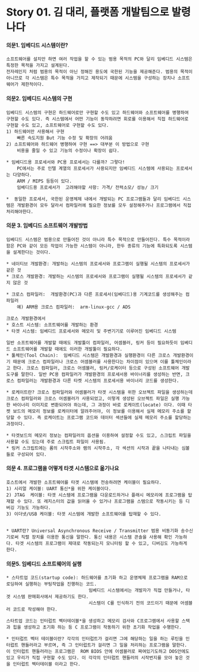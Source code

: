 # Story 01. 김 대리, 플랫폼 개발팀으로 발령나다

#### 의문1. 임베디드 시스템이란?
	소프트웨어를 설치만 하면 여러 작업을 할 수 있는 범용 목적의 PC와 달리 임베디드 시스템은 특정한 목적을 가지고 설계된다.
	전자레인지 처럼 범용의 목적이 아닌 정해진 용도에 국한된 기능을 제공해준다. 범용의 목적이 아니므로 각 시스템은 특수 목적을 가지고 제작되기 때문에 시스템을 구성하는 장치나 소프트웨어가 제한적이다.

#### 의문2. 임베디드 시스템의 구현
	임베디드 시스템의 구현은 하드웨어로만 구현할 수도 있고 하드웨어와 소프트웨어를 병행하여 구현할 수도 있다. 즉 시스템에서 어떤 기능이 동작하려면 회로를 이용해서 직접 하드웨어로 구현할 수도 있고, 소프트웨어로 구현할 수도 있다.
	1) 하드웨어만 사용해서 구현
		빠른 속도지원 But 기능 수정 및 확장의 어려움
	2) 소프트웨어와 하드웨어 병행하여 구현 ==> 대부분 이 방법으로 구현
		비용을 줄일 수 있고 기능의 수정이나 확장이 쉽다.

	* 임베디드용 프로세서와 PC용 프로세서는 다를까? 그렇다!
		PC에서는 주로 인텔 계열의 프로세서가 사용되지만 임베디드 시스템에 사용되는 프로세서는 다양하다. 
		ARM / MIPS 등등이 있다. 
		임베디드용 프로세서가  고려해야할 사항: 가격/ 전력소모/ 성능/ 크기

	*  동일한 프로세서, 국한된 운영체제 내에서 개발되는 PC 프로그램들과 달리 임베디드 시스템은 개발환경이 모두 달라서 컴파일러에 필요한 정보를 모두 설정해주거나 프로그램에서 직접 처리해야한다.

#### 의문 3. 임베디드 소프트웨어 개발방법
	임베디드 시스템은 범용으로 만들어진 것이 아니라 특수 목적으로 만들어진다. 특수 목적이라 함은 PC와 같이 모든 작업이 가능한 시스템이 아니라, 한두 종류의 기능에 특화되도록 시스템을 설계한다는 것이다. 

	* 네이티브 개발환경: 개발하는 시스템의 프로세서와 프로그램이 실행될 시스템의 프로세서가 같은 것
	* 크로스 개발환경: 개발하는 시스템의 프로세서와 프로그램이 실행될 시스템의 프로세서가 같지 않은 것

	* 크로스 컴파일러:  개발환경(PC)과 다른 프로세서(임베디드)용 기계코드를 생성해주는 컴파일러
		예) ARM용 크로스 컴파일러:  arm-linux-gcc / ADS
	
	크로스 개발환경에서 
	* 호스트 시스템: 소프트웨어를 개발하는 환경
	* 타겟 시스템: 임베디드 프로세서와 메모리 및 주변기기로 이루어진 임베디드 시스템

	일반 소프트웨어를 개발할 때에도 개발툴이 컴파일러, 어셈블러, 링커 등이 필요하듯이 임베디드 소프트웨어를 개발할 때에도 이러한 개발툴이 필요하다.
	* 툴체인(Tool Chain):  임베디드 시스템은 개발환경과 실행환경이 다른 크로스 개발환경이기 때문에 크로스 컴파일러나 크로스 어셈블러를 사용한다는 차이점이 있으며 이를 툴체인이라고 한다. 크로스 컴파일러, 크로스 어셈블러, 링커/로케이터 등으로 구성된 소프트웨어 개발도구를 말한다. 일반 PC용 컴파일러가 개발환경의 프로세서용 바이너리를 생성하는 반면, 크로스 컴파일러는 개발환경과 다른 타켓 시스템의 프로세서용 바이너리 코드를 생성한다. 

	* 로케이트란? 크로스 컴파일러와 어셈블러가 타겟 시스템을 위한 오브젝트 파일을 생성하는데 크로스 컴파일러와 크로스 어셈블러가 사용되었고, 이렇게 생성된 오브젝트 파일은 실행 가능한 바이너리 이미지로 변환되어야 하는데, 그 과정이 바로 로케이트(locate) 이다. 이때 타켓 보드의 메모리 정보를 로케이터에 알려주어야, 이 정보를 이용해서 실제 메모리 주소를 할당할 수 있다. 즉 로케이트는 프로그램 코드와 데이터 섹션들에 실제 메모리 주소를 할당하는 과정이다.

	* 타겟보드의 메모리 정보는 컴파일러의 옵션을 이용하여 설정할 수도 있고, 스크립트 파일을 사용할 수도 있는데 주로 스크립트 파일이 사용됨. 
	* 링커 스크립트에는 롬의 시작주소와 램의 시작주소, 각 섹션의 시작과 끝을 나타내는 심볼들로 구성되어 있다.


#### 의문 4. 프로그램을 어떻게 타겟 시스템으로 옮기나요
	호스트에서 개발한 소프트웨어를 타겟 시스템에 전송하려면 케이블이 필요하다.
	1) 시리얼 케이블: UART 통신*을 위한 케이블이다.
	2) JTAG  케이블: 타겟 시스템에 프로그램을 다운로드하거나 플래시 메모리에 프로그램을 탑재할 수 있다. 또 레지스터의 값을 읽어올 수 있거나 프로그램을 스템으로 작동시키는 등 디버깅 기능도 가능하다.
	3) 이더넷/USB 케이블: 타겟 시스템에 개발한 소프트웨어를 탑재할 수 있다.


	* UART란? Universal Asynchronous Receive / Transmitter 범용 비동기화 송수신기로써 직렬 장치를 이용한 통신을 말한다. 통신 내용은 시스템 콘솔을 사용해 확인 가능하다. 타겟 시스템의 프로그램이 제대로 작동되는지 모니터링 할 수 있고, 디버깅도 가능하게 한다.


#### 의문5. 임베디드 소프트웨어의 실행
	* 스타트업 코드(startup code): 하드웨어를 초기화 하고 운영체제 프로그램을 RAM으로 로딩하여 실행하는 부팅작업을 진행하는 코드. 
								   임베디드 시스템에서는 개발자가 직접 만들거나, 타겟 시스템 판매회사에서 제공하기도 한다.
								   시스템이 C를 인식하기 전의 코드이기 때문에 어셈블러 코드로 작성해야 한다.
	
	스타트업 코드는 인터럽트 벡터테이블*을 생성하고 메모리 검사와 C프로그램에서 사용할 스택과 힙을 생성하고 초기화 하는 등 C 프로그램이 작동하기 위한 초기화 작업을 수행한다. 

	* 인터럽트 벡터 테이블이란? 각각의 인터럽트가 걸리면 그에 해당하는 일을 하는 루틴을 인터럽트 핸들러라고 부르며, 즉 그 인터럽트가 걸리면 그 일을 처리하는 프로그램을 말한다. 이 인터럽트 핸들러라는 프로그램은  ROM BIOS 안에 어셈블러로 짜여있기도하고 DOS안에도 있고 우리가 직접 구현할 수도 있다. 이 각각의 인터럽트 핸들러의 시작번지를 모아 놓은 것을 인터럽트 벡터테이블 이라고 한다.

